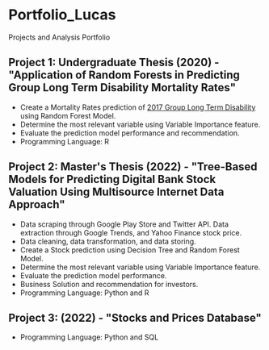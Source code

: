 # Portfolio_Lucas
Projects and Analysis Portfolio

## Project 1: Undergraduate Thesis (2020) - "Application of Random Forests in Predicting Group Long Term Disability Mortality Rates"
* Create a Mortality Rates prediction of [2017 Group Long Term Disability](https://www.soa.org/resources/experience-studies/2017/2017-gltd-recovery-mortality-tree/) using Random Forest Model.
* Determine the most relevant variable using Variable Importance feature.
* Evaluate the prediction model performance and recommendation.
* Programming Language: R


## Project 2: Master's Thesis (2022) - "Tree-Based Models for Predicting Digital Bank Stock Valuation Using Multisource Internet Data Approach"
* Data scraping through Google Play Store and Twitter API. Data extraction through Google Trends, and Yahoo Finance stock price.
* Data cleaning, data transformation, and data storing.
* Create a Stock prediction using Decision Tree and Random Forest Model.
* Determine the most relevant variable using Variable Importance feature.
* Evaluate the prediction model performance.
* Business Solution and recommendation for investors.
* Programming Language: Python and R


## Project 3: (2022) - "Stocks and Prices Database"
* Programming Language: Python and SQL
